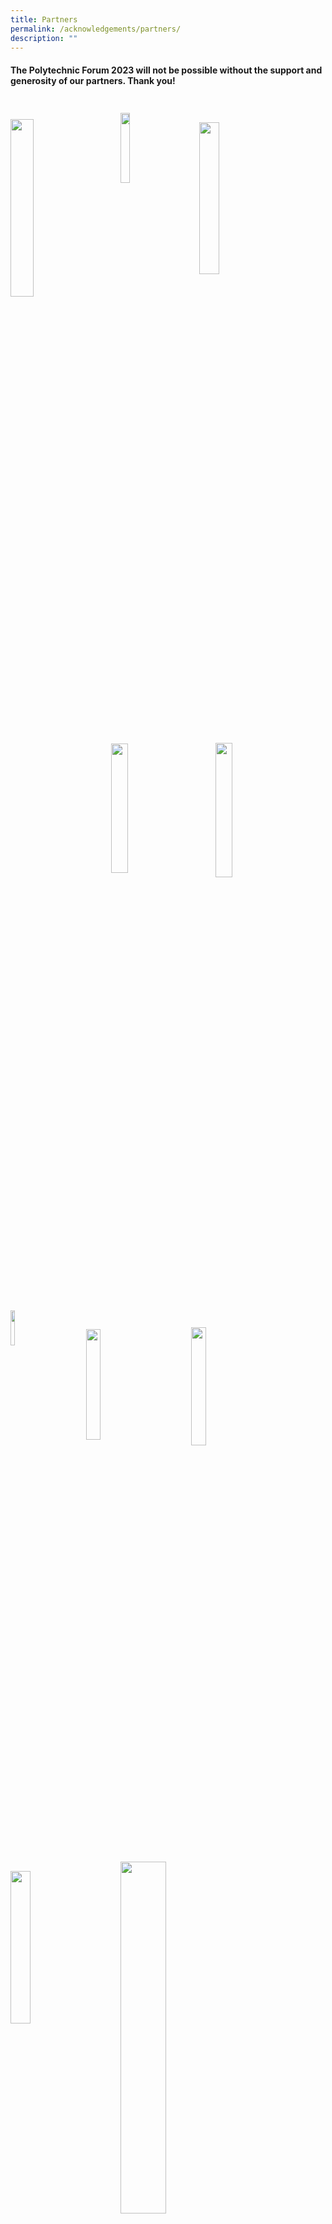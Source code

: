 ```yaml
---
title: Partners
permalink: /acknowledgements/partners/
description: ""
---
```

#### **The Polytechnic Forum 2023 will not be possible without the support and generosity of our partners. Thank you!**
<br>
<br>
<a href="https://cdl.com.sg/"><img style="float: left; width: 27%; margin-right: 5%; margin-bottom: 0.5em;" src="https://hosting.photobucket.com/images/i/tracyng81/CDL_Logo_1.jpg?width=320&amp;height=320&amp;fit=bounds"></a><a href="https://cloop.sg/"><img style="float: left; width: 17%; margin-left: 3%; margin-right: 5%; margin-top: -2%; margin-bottom: 0.5em;" src="https://hosting.photobucket.com/images/i/tracyng81/Cloop_1XKCUTS1FUKUsfHRB5gyTv.png?width=320&amp;height=320&amp;fit=bounds"></a><a href="https://www.decathlon.sg/?gclid=Cj0KCQjw3JanBhCPARIsAJpXTx6Y9wQJeeDT2fLN-0JO8tD6RZ-oMXW1V1DUyoMZk-mfUMIa0STdVycaAjVpEALw_wcB"><img style="float: left; width: 25%; margin-left: 3%; margin-right: 15%; margin-top: 1%;margin-bottom: 0.5em;" src="https://hosting.photobucket.com/images/i/tracyng81/Decathlon-Singapore-Logo.png?width=590&amp;height=590&amp;fit=bounds"></a>
<br>
<br>
<br>
<br>
<br>
<a href="https://www.ediblegardencity.com/"><img style="float: left; width: 23%; margin-right: 10%; margin-top: 2.5%; margin-bottom: 0.5em;" src="https://hosting.photobucket.com/images/i/tracyng81/EDIBLE_1.PNG?width=320&amp;height=320&amp;fit=bounds"></a>
<a href="https://www.electrolux.com.sg/?gclid=Cj0KCQjwuNemBhCBARIsADp74QQP8Zh-MrmN-3Z9OkCRKLY0-2aUtQIGfIxb6CWiTIMbWSWVSOF38GgaAovOEALw_wcB&amp;gclsrc=aw.ds"><img style="float: left; width: 23.5%; margin-right: 10%; margin-top: 2.2%; margin-bottom: 0.5em;" src="https://hosting.photobucket.com/images/i/tracyng81/Electrolux_Logo_-_Blue.png?width=320&amp;height=320&amp;fit=bounds"></a><a href="https://www.gardensbythebay.com.sg/"><img style="float: left; width: 12%; margin-right: 12%; margin-top: -3%;margin-bottom: 0.5em;" src="https://hosting.photobucket.com/images/i/tracyng81/GB_Logo_4C.jpg?width=320&amp;height=320&amp;fit=bounds"></a>
<br>
<br>
<br>
<br>
<br>
<a href="https://go-aheadsingapore.com/"><img style="float: left; width: 21.3%; margin-right: 12%; margin-top: 3%; margin-bottom: 0.5em;" src="https://hosting.photobucket.com/images/i/tracyng81/Asset_1.png?width=320&amp;height=320&amp;fit=bounds"></a><a href="https://www.hdb.gov.sg/cs/infoweb/homepage"><img style="float: left; width: 22%; margin-right: 6%; margin-top: 2.3%; margin-bottom: 0.5em;" src="https://hosting.photobucket.com/images/i/tracyng81/HDB_Logo.png?width=320&amp;height=320&amp;fit=bounds"></a>
<a href="https://www.lta.gov.sg/content/ltagov/en.html"><img style="float: left; width: 25%; margin-right: 10%; margin-top: 1.1%; argin-bottom: 0.5em;" src="https://hosting.photobucket.com/images/i/tracyng81/LTA_PNG-01.png?width=320&amp;height=320&amp;fit=bounds"></a>
<br>
<br>
<br>
<br>
<br>
<a href="https://www.ntu.edu.sg/cbs"><img style="float: left; width: 38%; margin-right: 8%; margin-top: -2%; margin-bottom: 0.5em;" src="https://hosting.photobucket.com/images/i/tracyng81/NTU-CBS.png?width=590&amp;height=590&amp;fit=bounds"></a>
<a href="https://www.se.com/sg/en/"><img style="float: left; width: 20.5%; margin-right: 15%; margin-top: -1.2%; margin-bottom: 0.5em;" src="https://hosting.photobucket.com/images/i/tracyng81/Schneider_Electric_Logo-01.png?width=320&amp;height=320&amp;fit=bounds"></a>
<br>
<br>
<br>
<br>
<br>
<a href="https://www.silosobeachresort.com/"><img style="float: left; width: 26%; margin-right: 7%; margin-top: -2.5%; margin-bottom: 0.5em;" src="https://hosting.photobucket.com/images/i/tracyng81/SBR160908_Primary_Logo_hires.png?width=320&amp;height=320&amp;fit=bounds"></a><a href="https://tindle.com/"><img style="float: left; width: 19.5%; margin-right: 10%; margin-top: -2.5%; margin-bottom: 0.5em;" src="https://hosting.photobucket.com/images/i/tracyng81/Tindle.jpg?width=320&amp;height=320&amp;fit=bounds"></a><a href="https://www.uobgroup.com/uobgroup/default.page"><img style="float: left; width: 19.5%; margin-right: 10%; margin-top: -2%; margin-bottom: 0.5em;" src="https://hosting.photobucket.com/images/i/tracyng81/FC_CMYK_UOB.jpg?width=590&amp;height=590&amp;fit=bounds"></a>